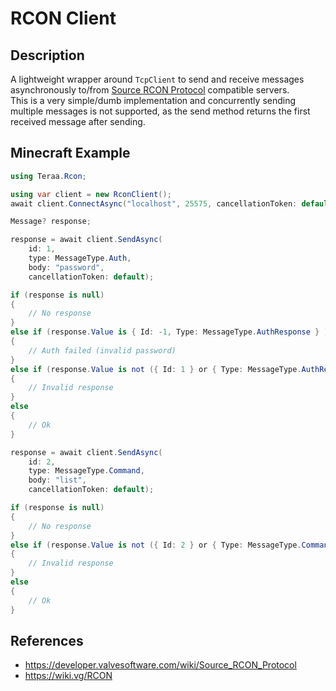 # RCON Client

## Description

A lightweight wrapper around `TcpClient` to send and receive messages asynchronously to/from
[Source RCON Protocol](https://developer.valvesoftware.com/wiki/Source_RCON_Protocol) compatible servers.  
This is a very simple/dumb implementation and concurrently sending multiple messages is not supported,
as the send method returns the first received message after sending.

## Minecraft Example

```cs
using Teraa.Rcon;

using var client = new RconClient();
await client.ConnectAsync("localhost", 25575, cancellationToken: default);

Message? response;

response = await client.SendAsync(
    id: 1,
    type: MessageType.Auth,
    body: "password",
    cancellationToken: default);

if (response is null)
{
    // No response
}
else if (response.Value is { Id: -1, Type: MessageType.AuthResponse } )
{
    // Auth failed (invalid password)
}
else if (response.Value is not ({ Id: 1 } or { Type: MessageType.AuthResponse }))
{
    // Invalid response
}
else
{
    // Ok
}

response = await client.SendAsync(
    id: 2,
    type: MessageType.Command,
    body: "list",
    cancellationToken: default);

if (response is null)
{
    // No response
}
else if (response.Value is not ({ Id: 2 } or { Type: MessageType.CommandResponse }))
{
    // Invalid response
}
else
{
    // Ok
}
```

## References

- https://developer.valvesoftware.com/wiki/Source_RCON_Protocol
- https://wiki.vg/RCON
